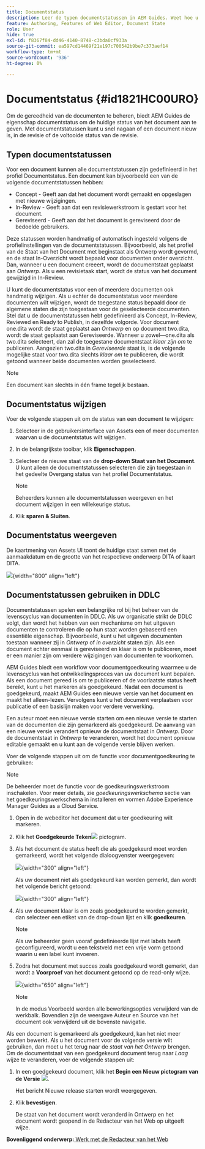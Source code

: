 ```yaml
---
title: Documentstatus
description: Leer de typen documentstatussen in AEM Guides. Weet hoe u de documentstatus kunt wijzigen of weergeven en de documentstatus in DDLC kunt gebruiken.
feature: Authoring, Features of Web Editor, Document State
role: User
hide: true
exl-id: f8367f84-dd46-4140-8748-c3bda0cf933a
source-git-commit: ea597cd14469f21e197c700542b9be7c373aef14
workflow-type: tm+mt
source-wordcount: '936'
ht-degree: 0%

---
```


# Documentstatus {#id1821HC00URO}

Om de gereedheid van de documenten te beheren, biedt AEM Guides de eigenschap documentstatus om de huidige status van het document aan te geven. Met documentstatussen kunt u snel nagaan of een document nieuw is, in de revisie of de voltooide status van de revisie.

## Typen documentstatussen

Voor een document kunnen alle documentstatussen zijn gedefinieerd in het profiel Documentstatus. Een document kan bijvoorbeeld een van de volgende documentstatussen hebben:

- Concept - Geeft aan dat het document wordt gemaakt en opgeslagen met nieuwe wijzigingen.
- In-Review - Geeft aan dat een revisiewerkstroom is gestart voor het document.
- Gereviseerd - Geeft aan dat het document is gereviseerd door de bedoelde gebruikers.

Deze statussen worden handmatig of automatisch ingesteld volgens de profielinstellingen van de documentstatussen. Bijvoorbeeld, als het profiel van de Staat van het Document met beginstaat als Ontwerp wordt gevormd, en de staat In-Overzicht wordt bepaald voor documenten onder overzicht. Dan, wanneer u een document creeert, wordt de documentstaat geplaatst aan *Ontwerp*. Als u een revisietaak start, wordt de status van het document gewijzigd in In-Review.

U kunt de documentstatus voor een of meerdere documenten ook handmatig wijzigen. Als u echter de documentstatus voor meerdere documenten wilt wijzigen, wordt de toegestane status bepaald door de algemene staten die zijn toegestaan voor de geselecteerde documenten. Stel dat u de documentstatussen hebt gedefinieerd als Concept, In-Review, Reviewed en Ready to Publish, in dezelfde volgorde. Voor document one.dita wordt de staat geplaatst aan *Ontwerp* en op document two.dita, wordt de staat geplaatst aan Gereviseerde. Wanneer u zowel—one.dita als two.dita selecteert, dan zal de toegestane documentstaat *klaar zijn om* te publiceren. Aangezien two.dita in *Gereviseerde* staat is, is de volgende mogelijke staat voor two.dita slechts *klaar om* te publiceren, die wordt getoond wanneer beide documenten worden geselecteerd.

>[!NOTE]
>
> Een document kan slechts in één frame tegelijk bestaan.

## Documentstatus wijzigen

Voer de volgende stappen uit om de status van een document te wijzigen:

1. Selecteer in de gebruikersinterface van Assets een of meer documenten waarvan u de documentstatus wilt wijzigen.
1. In de belangrijkste toolbar, klik **Eigenschappen**.
1. Selecteer de nieuwe staat van de **drop-down Staat van het Document**. U kunt alleen de documentstatussen selecteren die zijn toegestaan in het gedeelte Overgang status van het profiel Documentstatus.

   >[!NOTE]
   >
   >Beheerders kunnen alle documentstatussen weergeven en het document wijzigen in een willekeurige status.

1. Klik **sparen &amp; Sluiten**.

## Documentstatus weergeven

De kaartmening van Assets UI toont de huidige staat samen met de aanmaakdatum en de grootte van het respectieve onderwerp DITA of kaart DITA.

![](images/document_state.png){width="800" align="left"}

## Documentstatussen gebruiken in DDLC

Documentstatussen spelen een belangrijke rol bij het beheer van de levenscyclus van documenten in DDLC. Als uw organisatie strikt de DDLC volgt, dan wordt het hebben van een mechanisme om het uitgeven documenten te controleren die op hun staat worden gebaseerd een essentiële eigenschap. Bijvoorbeeld, kunt u het uitgeven documenten toestaan wanneer zij in *Ontwerp* of *in overzicht* staten zijn. Als een document echter eenmaal is gereviseerd en klaar is om te publiceren, moet er een manier zijn om verdere wijzigingen van documenten te voorkomen.

AEM Guides biedt een workflow voor documentgoedkeuring waarmee u de levenscyclus van het ontwikkelingsproces van uw document kunt bepalen. Als een document gereed is om te publiceren of de voorlaatste status heeft bereikt, kunt u het markeren als goedgekeurd. Nadat een document is goedgekeurd, maakt AEM Guides een nieuwe versie van het document en maakt het alleen-lezen. Vervolgens kunt u het document verplaatsen voor publicatie of een basislijn maken voor verdere verwerking.

Een auteur moet een nieuwe versie starten om een nieuwe versie te starten van de documenten die zijn gemarkeerd als goedgekeurd. De aanvang van een nieuwe versie verandert opnieuw de documentstaat in *Ontwerp*. Door de documentstaat in *Ontwerp* te veranderen, wordt het document opnieuw editable gemaakt en u kunt aan de volgende versie blijven werken.

Voer de volgende stappen uit om de functie voor documentgoedkeuring te gebruiken:

>[!NOTE]
>
> De beheerder moet de functie voor de goedkeuringswerkstroom inschakelen. Voor meer details, zie *goedkeuringswerkschema* sectie van het goedkeuringswerkschema in installeren en vormen Adobe Experience Manager Guides as a Cloud Service.

1. Open in de webeditor het document dat u ter goedkeuring wilt markeren.

1. Klik het **Goedgekeurde Teken**![](images/mark_approve_icon.svg) pictogram.

1. Als het document de status heeft die als goedgekeurd moet worden gemarkeerd, wordt het volgende dialoogvenster weergegeven:

   ![](images/mark-approved-correct-state.png){width="300" align="left"}

   Als uw document niet als goedgekeurd kan worden gemerkt, dan wordt het volgende bericht getoond:

   ![](images/mark-approved-incorrect-state.png){width="300" align="left"}

1. Als uw document klaar is om zoals goedgekeurd te worden gemerkt, dan selecteer een etiket van de drop-down lijst en klik **goedkeuren**.

   >[!NOTE]
   >
   > Als uw beheerder geen vooraf gedefinieerde lijst met labels heeft geconfigureerd, wordt u een tekstveld met een vrije vorm getoond waarin u een label kunt invoeren.

1. Zodra het document met succes zoals goedgekeurd wordt gemerkt, dan wordt a **Voorproef** van het document getoond op de read-only wijze.

   ![](images/approved-doc-read-only.png){width="650" align="left"}

   >[!NOTE]
   >
   > In de modus Voorbeeld worden alle bewerkingsopties verwijderd van de werkbalk. Bovendien zijn de weergave Auteur en Source van het document ook verwijderd uit de bovenste navigatie.


Als een document is gemarkeerd als goedgekeurd, kan het niet meer worden bewerkt. Als u het document voor de volgende versie wilt gebruiken, dan moet u het terug naar de *staat van het Ontwerp* brengen. Om de documentstaat van een goedgekeurd document terug naar *Laag* wijze te veranderen, voer de volgende stappen uit:

1. In een goedgekeurd document, klik het **Begin een Nieuw pictogram van de Versie** ![](images/approved-restart-draft-mode-icon.svg).

   Het bericht Nieuwe release starten wordt weergegeven.

1. Klik **bevestigen**.

   De staat van het document wordt veranderd in Ontwerp en het document wordt geopend in de Redacteur van het Web op uitgeeft wijze.


**Bovenliggend onderwerp:**[ Werk met de Redacteur van het Web ](web-editor.md)
